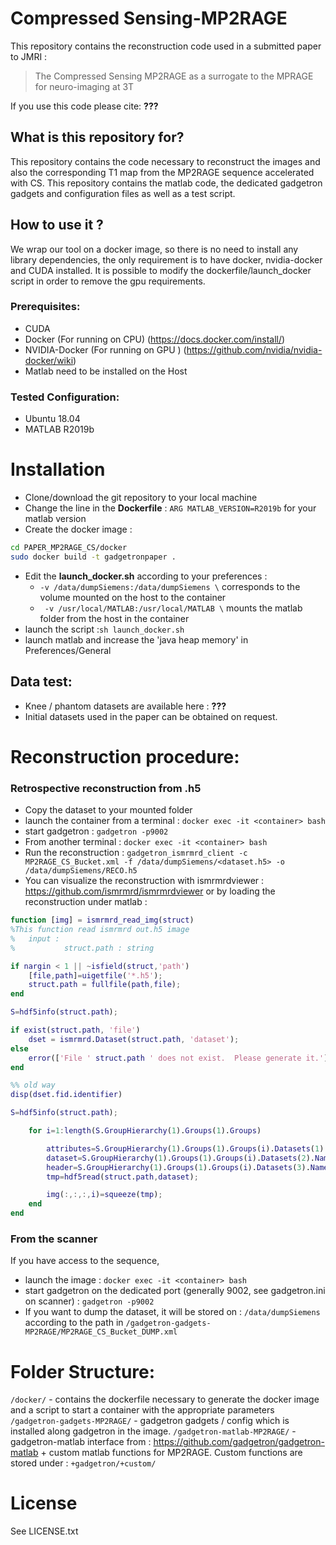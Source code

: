 # Compressed Sensing-MP2RAGE

This repository contains the reconstruction code used in a submitted paper to JMRI :
>The Compressed Sensing MP2RAGE as a surrogate to the MPRAGE for neuro-imaging at 3T

If you use this code please cite: **???**

## What is this repository for?
This repository contains the code necessary to reconstruct the images and also the corresponding T1 map from the MP2RAGE sequence accelerated with CS.
This repository contains the matlab code, the dedicated gadgetron gadgets and configuration files as well as a test script.

## How to use it ?
We wrap our tool on a docker image, so there is no need to install any library dependencies, the only requirement is to have docker, nvidia-docker and CUDA installed.
It is possible to modify the dockerfile/launch_docker script in order to remove the gpu requirements.

### Prerequisites:
- CUDA
- Docker (For running on CPU) (https://docs.docker.com/install/)
- NVIDIA-Docker (For running on GPU ) (https://github.com/nvidia/nvidia-docker/wiki)
- Matlab need to be installed on the Host

### Tested Configuration:

* Ubuntu 18.04
* MATLAB R2019b

# Installation

* Clone/download the git repository to your local machine
* Change the line in the **Dockerfile** : `ARG MATLAB_VERSION=R2019b` for your matlab version
* Create the docker image : 
```bash
cd PAPER_MP2RAGE_CS/docker
sudo docker build -t gadgetronpaper .
```
* Edit the **launch_docker.sh** according to your preferences :
  *   `-v /data/dumpSiemens:/data/dumpSiemens \` corresponds to the volume mounted on the host to the container
  *    ` -v /usr/local/MATLAB:/usr/local/MATLAB \` mounts the matlab folder from the host in the container
* launch the script :`sh launch_docker.sh` 
* launch matlab and increase the 'java heap memory' in Preferences/General

## Data test:

* Knee / phantom datasets are available here : **???**
* Initial datasets used in the paper can be obtained on request.


# Reconstruction procedure:

### Retrospective reconstruction from .h5
* Copy the dataset to your mounted folder 
* launch the container from a terminal : `docker exec -it <container> bash`
* start gadgetron : `gadgetron -p9002`
* From another terminal : `docker exec -it <container> bash`
* Run the reconstruction : `gadgetron_ismrmrd_client -c MP2RAGE_CS_Bucket.xml -f /data/dumpSiemens/<dataset.h5> -o /data/dumpSiemens/RECO.h5`
* You can visualize the reconstruction with ismrmrdviewer : https://github.com/ismrmrd/ismrmrdviewer or by loading the reconstruction under matlab :

```matlab
function [img] = ismrmrd_read_img(struct)
%This function read ismrmrd out.h5 image
%   input :
%           struct.path : string

if nargin < 1 || ~isfield(struct,'path')
    [file,path]=uigetfile('*.h5');
    struct.path = fullfile(path,file);
end

S=hdf5info(struct.path);

if exist(struct.path, 'file')
    dset = ismrmrd.Dataset(struct.path, 'dataset');
else
    error(['File ' struct.path ' does not exist.  Please generate it.'])
end

%% old way
disp(dset.fid.identifier)

S=hdf5info(struct.path);

    for i=1:length(S.GroupHierarchy(1).Groups(1).Groups)

        attributes=S.GroupHierarchy(1).Groups(1).Groups(i).Datasets(1).Name;
        dataset=S.GroupHierarchy(1).Groups(1).Groups(i).Datasets(2).Name;
        header=S.GroupHierarchy(1).Groups(1).Groups(i).Datasets(3).Name;
        tmp=hdf5read(struct.path,dataset);

        img(:,:,:,i)=squeeze(tmp);
    end
end
```
### From the scanner
If you have access to the sequence,
* launch the image : `docker exec -it <container> bash`
* start gadgetron on the dedicated port (generally 9002, see gadgetron.ini on scanner) : `gadgetron -p9002`
* If you want to dump the dataset, it will be stored on : `/data/dumpSiemens` according to the path in `/gadgetron-gadgets-MP2RAGE/MP2RAGE_CS_Bucket_DUMP.xml`


# Folder Structure:


`/docker/` - contains the dockerfile necessary to generate the docker image and a script to start a container with the appropriate parameters
`/gadgetron-gadgets-MP2RAGE/` - gadgetron gadgets / config which is installed along gadgetron in the image.
`/gadgetron-matlab-MP2RAGE/` - gadgetron-matlab interface from : https://github.com/gadgetron/gadgetron-matlab + custom matlab functions for MP2RAGE. Custom functions are stored under : `+gadgetron/+custom/`
# License

See LICENSE.txt


